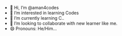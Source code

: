 - 👋 Hi, I’m @aman4codes
- 👀 I’m interested in learning Codes
- 🌱 I’m currently learning C..
- 💞️ I’m looking to collaborate with new learner like me.
- 😄 Pronouns: He/Him...

<!---
aman4codes/aman4codes is a ✨ special ✨ repository because its `README.md` (this file) appears on your GitHub profile.
You can click the Preview link to take a look at your changes.
--->
